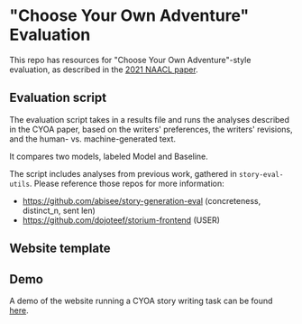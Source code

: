 # "Choose Your Own Adventure" Evaluation
This repo has resources for "Choose Your Own Adventure"-style evaluation, as described in the [2021 NAACL paper](https://www.aclweb.org/anthology/2021.naacl-main.279/).

## Evaluation script
The evaluation script takes in a results file and runs the analyses described in the CYOA paper, based on the writers' preferences, the writers' revisions, and the human- vs. machine-generated text.

It compares two models, labeled Model and Baseline.

The script includes analyses from previous work, gathered in `story-eval-utils`. Please reference those repos for more information:

- https://github.com/abisee/story-generation-eval (concreteness, distinct_n, sent len)
- https://github.com/dojoteef/storium-frontend (USER)


## Website template

## Demo
A demo of the website running a CYOA story writing task can be found [here](https://homes.cs.washington.edu/~eaclark7/multi-model-demo/).
